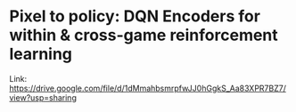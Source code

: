 # Pixel to policy: DQN Encoders for within & cross-game reinforcement learning

Link: https://drive.google.com/file/d/1dMmahbsmrpfwJJ0hGgkS_Aa83XPR7BZ7/view?usp=sharing
